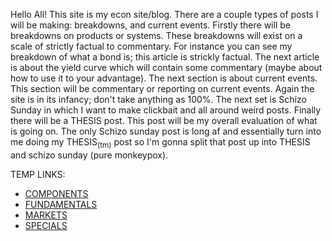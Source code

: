 Hello All! This site is my econ site/blog. There are a couple types of posts I will be making: breakdowns, and current events. Firstly there will be breakdowns on products or systems. These breakdowns will exist on a scale of strictly factual to commentary. For instance you can see my breakdown of what a bond is; this article is strickly factual. The next article is about the yield curve which will contain some commentary (maybe about how to use it to your advantage). The next section is about current events. This section will be commentary or reporting on current events. Again the site is in its infancy; don't take anything as 100%. The next set is Schizo Sunday in which I want to make clickbait and all around weird posts. Finally there will be a THESIS post. This post will be my overall evaluation of what is going on. The only Schizo sunday post is long af and essentially turn into me doing my THESIS<sub>(tm)</sub> post so I'm gonna split that post up into THESIS and schizo sunday (pure monkeypox).

TEMP LINKS:
- [COMPONENTS](/newtags/components)
- [FUNDAMENTALS](/newtags/fundamentals)
- [MARKETS](/newtags/markets)
- [SPECIALS](/newtags/specials)